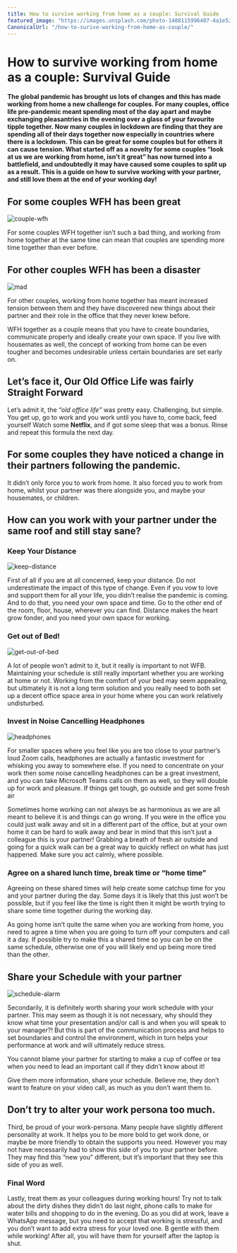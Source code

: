 ```yaml
---
title: How to survive working from home as a couple: Survival Guide
featured_image: "https://images.unsplash.com/photo-1488115996407-4a1e52e0481c?ixlib=rb-1.2.1&ixid=eyJhcHBfaWQiOjEyMDd9&auto=format&fit=crop&w=1350&q=80"
CanonicalUrl: "/how-to-surive-working-from-home-as-couple/"
---
```


# How to survive working from home as a couple: Survival Guide

**The global pandemic has brought us lots of changes and this has made working from home a new challenge for couples.  For many couples, office life pre-pandemic meant spending most of the day apart and maybe exchanging pleasantries in the evening over a glass of your favourite tipple together.  Now many couples in lockdown are finding that they are spending all of their days together now especially in countries where there is a lockdown.  This can be great for some couples but for others it can cause tension.  What started off as a novelty for some couples “look at us we are working from home, isn’t it great” has now turned into a battlefield, and undoubtedly it may have caused some couples to split up as a result.  This is a guide on how to survive working with your partner, and still love them at the end of your working day!**  

## For some couples WFH has been great

![couple-wfh](https://images.unsplash.com/photo-1488116708587-d6f24b18d8a4?ixlib=rb-1.2.1&ixid=eyJhcHBfaWQiOjEyMDd9&auto=format&fit=crop&w=634&q=80)

For some couples WFH together isn’t such a bad thing, and working from home together at the same time can mean that couples are spending more time together than ever before.  

## For other couples WFH has been a disaster

![mad](https://images.unsplash.com/photo-1478380967566-2721c6568d8a?ixlib=rb-1.2.1&ixid=eyJhcHBfaWQiOjEyMDd9&auto=format&fit=crop&w=1353&q=80)

For other couples, working from home together has meant increased tension between them and they have discovered new things about their partner and their role in the office that they never knew before.

WFH together as a couple means that you have to create boundaries, communicate properly and ideally create your own space.  If you live with housemates as well, the concept of working from home can be even tougher and becomes undesirable unless certain boundaries are set early on.

## Let’s face it, Our Old Office Life was fairly Straight Forward

Let’s admit it, the *“old office life”* was pretty easy. Challenging, but simple. You get up, go to work and you work until you have to, come back, feed yourself Watch some **Netflix**, and if got some sleep that was a bonus. Rinse and repeat this formula the next day.

## For some couples they have noticed a change in their partners following the pandemic.  

It didn’t only force you to work from home. It also forced you to work from home, whilst your partner was there alongside you, and maybe your housemates, or children.

## How can you work with your partner under the same roof and still stay sane?

### Keep Your Distance

![keep-distance](https://images.unsplash.com/photo-1535953472862-9cc610a70f8a?ixlib=rb-1.2.1&ixid=eyJhcHBfaWQiOjEyMDd9&auto=format&fit=crop&w=800&q=80)

First of all if you are at all concerned, keep your distance. Do not underestimate the impact of this type of change. Even if you vow to love and support them for all your life, you didn’t realise the pandemic is coming. And to do that, you need your own space and time. Go to the other end of the room, floor, house, wherever you can find. Distance makes the heart grow fonder, and you need your own space for working.

### Get out of Bed!

![get-out-of-bed](https://images.unsplash.com/photo-1552650272-b8a34e21bc4b?ixlib=rb-1.2.1&ixid=eyJhcHBfaWQiOjEyMDd9&auto=format&fit=crop&w=933&q=80)

A lot of people won’t admit to it, but it really is important to not WFB.  Maintaining your schedule is still really important whether you are working at home or not.  Working from the comfort of your bed may seem appealing, but ultimately it is not a long term solution and you really need to both set up a decent office space area in your home where you can work relatively undisturbed.

### Invest in Noise Cancelling Headphones

![headphones](https://images.unsplash.com/photo-1566478989151-541ffa519573?ixlib=rb-1.2.1&ixid=eyJhcHBfaWQiOjEyMDd9&auto=format&fit=crop&w=1350&q=80)

For smaller spaces where you feel like you are too close to your partner’s loud Zoom calls, headphones are actually a fantastic investment for whisking you away to somewhere else.  If you need to concentrate on your work then some noise cancelling headphones can be a great investment, and you can take Microsoft Teams calls on them as well, so they will double up for work and pleasure.
If things get tough, go outside and get some fresh air

Sometimes home working can not always be as harmonious as we are all meant to believe it is and things can go wrong.  If you were in the office you could just walk away and sit in a different part of the office, but at your own home it can be hard to walk away and bear in mind that this isn’t just a colleague this is your partner!  Grabbing a breath of fresh air outside and going for a quick walk can be a great way to quickly reflect on what has just happened.  Make sure you act calmly, where possible.

### Agree on a shared lunch time, break time or “home time”

Agreeing on these shared times will help create some catchup time for you and your partner during the day.  Some days it is likely that this just won’t be possible, but if you feel like the time is right then it might be worth trying to share some time together during the working day.

As going home isn’t quite the same when you are working from home, you need to agree a time when you are going to turn off your computers and call it a day.  If possible try to make this a shared time so you can be on the same schedule, otherwise one of you will likely end up being more tired than the other.

## Share your Schedule with your partner

![schedule-alarm](https://images.unsplash.com/photo-1495364141860-b0d03eccd065?ixlib=rb-1.2.1&ixid=eyJhcHBfaWQiOjEyMDd9&auto=format&fit=crop&w=1355&q=80)

Secondarily, it is definitely worth sharing your work schedule with your partner. This may seem as though it is not necessary, why should they know what time your presentation and/or call is and when you will speak to your manager?! But this is part of the communication process and helps to set boundaries and control the environment, which in turn helps your performance at work and will ultimately reduce stress.

You cannot blame your partner for starting to make a cup of coffee or tea when you need to lead an important call if they didn’t know about it!

Give them more information, share your schedule. Believe me, they don’t want to feature on your video call, as much as you don’t want them to.

## Don’t try to alter your work persona too much.

Third, be proud of your work-persona. Many people have slightly different personality at work. It helps you to be more bold to get work done, or maybe be more friendly to obtain the supports you need. However you may not have necessarily had to show this side of you to your partner before. They may find this “new you” different, but it’s important that they see this side of you as well.

### Final Word

Lastly, treat them as your colleagues during working hours! Try not to talk about the dirty dishes they didn’t do last night, phone calls to make for water bills and shopping to do in the evening. Do as you did at work, leave a WhatsApp message, but you need to accept that working is stressful, and you don’t want to add extra stress for your loved one. B gentle with them while working! After all, you will have them for yourself after the laptop is shut.
